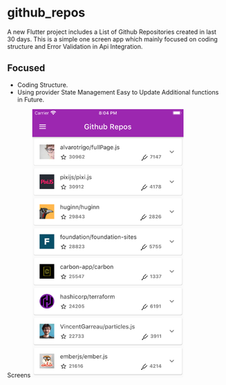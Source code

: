 # github_repos

A new Flutter project includes a List of Github Repositories created in last 30 days. This is a simple one screen app which mainly focused on coding structure and Error Validation in Api Integration. 

## Focused

 - Coding Structure.
 - Using provider State Management Easy to Update Additional functions in Future.
 
 Screens
  <img src="https://github.com/Navarasan08/Github-Repository-App/blob/master/assets/Simulator%20Screen%20Shot%20-%20iPhone%208%20Plus%20-%202020-10-24%20at%2020.04.27.png" width="350" alt="Image">

